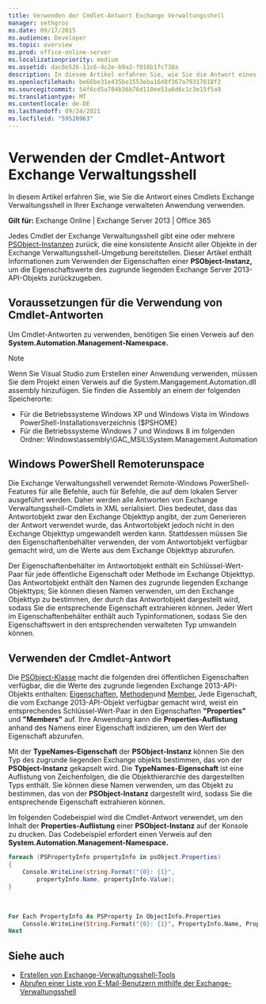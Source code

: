 ```yaml
---
title: Verwenden der Cmdlet-Antwort Exchange Verwaltungsshell
manager: sethgros
ms.date: 09/17/2015
ms.audience: Developer
ms.topic: overview
ms.prod: office-online-server
ms.localizationpriority: medium
ms.assetid: dac8e526-11c6-4c2e-b9a2-f016b1fc738a
description: In diesem Artikel erfahren Sie, wie Sie die Antwort eines Cmdlets Exchange Verwaltungsshell in Ihrer Exchange verwalteten Anwendung verwenden.
ms.openlocfilehash: be66be31e435be1553eba16d8f367a79317618f2
ms.sourcegitcommit: 54f6cd5a704b36b76d110ee53a6d6c1c3e15f5a9
ms.translationtype: MT
ms.contentlocale: de-DE
ms.lasthandoff: 09/24/2021
ms.locfileid: "59520963"
---
```

# <a name="use-the-exchange-management-shell-cmdlet-response"></a>Verwenden der Cmdlet-Antwort Exchange Verwaltungsshell

In diesem Artikel erfahren Sie, wie Sie die Antwort eines Cmdlets Exchange Verwaltungsshell in Ihrer Exchange verwalteten Anwendung verwenden.
  
**Gilt für:** Exchange Online | Exchange Server 2013 | Office 365
  
Jedes Cmdlet der Exchange Verwaltungsshell gibt eine oder mehrere [PSObject-Instanzen](https://msdn.microsoft.com/library/system.management.automation.psobject%28VS.85%29.aspx) zurück, die eine konsistente Ansicht aller Objekte in der Exchange Verwaltungsshell-Umgebung bereitstellen. Dieser Artikel enthält Informationen zum Verwenden der Eigenschaften einer **PSObject-Instanz,** um die Eigenschaftswerte des zugrunde liegenden Exchange Server 2013-API-Objekts zurückzugeben. 
  
## <a name="prerequisites-for-using-cmdlet-responses"></a>Voraussetzungen für die Verwendung von Cmdlet-Antworten
<a name="prerequisites_bk"> </a>

Um Cmdlet-Antworten zu verwenden, benötigen Sie einen Verweis auf den **System.Automation.Management-Namespace.** 
  
> [!NOTE]
>  Wenn Sie Visual Studio zum Erstellen einer Anwendung verwenden, müssen Sie dem Projekt einen Verweis auf die System.Mangagement.Automation.dll assembly hinzufügen. Sie finden die Assembly an einem der folgenden Speicherorte: 
> - Für die Betriebssysteme Windows XP und Windows Vista im Windows PowerShell-Installationsverzeichnis ($PSHOME) 
> - Für die Betriebssysteme Windows 7 und Windows 8 im folgenden Ordner: Windows\assembly\GAC_MSIL\System.Management.Automation 
  
## <a name="windows-powershell-remote-runspace"></a>Windows PowerShell Remoterunspace
<a name="usingremoterunspace_bk"> </a>

Die Exchange Verwaltungsshell verwendet Remote-Windows PowerShell-Features für alle Befehle, auch für Befehle, die auf dem lokalen Server ausgeführt werden. Daher werden alle Antworten von Exchange Verwaltungsshell-Cmdlets in XML serialisiert. Dies bedeutet, dass das Antwortobjekt zwar den Exchange Objekttyp angibt, der zum Generieren der Antwort verwendet wurde, das Antwortobjekt jedoch nicht in den Exchange Objekttyp umgewandelt werden kann. Stattdessen müssen Sie den Eigenschaftenbehälter verwenden, der vom Antwortobjekt verfügbar gemacht wird, um die Werte aus dem Exchange Objekttyp abzurufen.
  
Der Eigenschaftenbehälter im Antwortobjekt enthält ein Schlüssel-Wert-Paar für jede öffentliche Eigenschaft oder Methode im Exchange Objekttyp. Das Antwortobjekt enthält den Namen des zugrunde liegenden Exchange Objekttyps; Sie können diesen Namen verwenden, um den Exchange Objekttyp zu bestimmen, der durch das Antwortobjekt dargestellt wird, sodass Sie die entsprechende Eigenschaft extrahieren können. Jeder Wert im Eigenschaftenbehälter enthält auch Typinformationen, sodass Sie den Eigenschaftswert in den entsprechenden verwalteten Typ umwandeln können.
  
## <a name="use-the-cmdlet-response"></a>Verwenden der Cmdlet-Antwort
<a name="usingPSObject_bk"> </a>

Die [PSObject-Klasse](https://msdn.microsoft.com/library/system.management.automation.psobject%28VS.85%29.aspx) macht die folgenden drei öffentlichen Eigenschaften verfügbar, die die Werte des zugrunde liegenden Exchange 2013-API-Objekts enthalten: [Eigenschaften,](https://msdn.microsoft.com/library/system.management.automation.psobject.properties%28VS.85%29.aspx) [Methoden](https://msdn.microsoft.com/library/system.management.automation.psobject.methods%28VS.85%29.aspx)und [Member.](https://msdn.microsoft.com/library/system.management.automation.psobject.members%28VS.85%29.aspx) Jede Eigenschaft, die vom Exchange 2013-API-Objekt verfügbar gemacht wird, weist ein entsprechendes Schlüssel-Wert-Paar in den Eigenschaften **"Properties"** und **"Members"** auf. Ihre Anwendung kann die **Properties-Auflistung** anhand des Namens einer Eigenschaft indizieren, um den Wert der Eigenschaft abzurufen. 
  
Mit der **TypeNames-Eigenschaft** der **PSObject-Instanz** können Sie den Typ des zugrunde liegenden Exchange objekts bestimmen, das von der **PSObject-Instanz** gekapselt wird. Die **TypeNames-Eigenschaft** ist eine Auflistung von Zeichenfolgen, die die Objekthierarchie des dargestellten Typs enthält. Sie können diese Namen verwenden, um das Objekt zu bestimmen, das von der **PSObject-Instanz** dargestellt wird, sodass Sie die entsprechende Eigenschaft extrahieren können. 
  
Im folgenden Codebeispiel wird die Cmdlet-Antwort verwendet, um den Inhalt der **Properties-Auflistung** einer **PSObject-Instanz** auf der Konsole zu drucken. Das Codebeispiel erfordert einen Verweis auf den **System.Automation.Management-Namespace.** 
  
```cs
foreach (PSPropertyInfo propertyInfo in psObject.Properties)
{
    Console.WriteLine(string.Format("{0}: {1}",
        propertyInfo.Name, propertyInfo.Value);
}
```

<br/>

```vb
For Each PropertyInfo As PSProperty In ObjectInfo.Properties
    Console.WriteLine(String.Format("{0}: {1}", PropertyInfo.Name, PropertyInfo.Value))
Next

```

## <a name="see-also"></a>Siehe auch

- [Erstellen von Exchange-Verwaltungsshell-Tools](create-exchange-management-shell-tools.md)   
- [Abrufen einer Liste von E-Mail-Benutzern mithilfe der Exchange-Verwaltungsshell](how-to-get-a-list-of-mail-users-by-using-the-exchange-management-shell.md)
    

